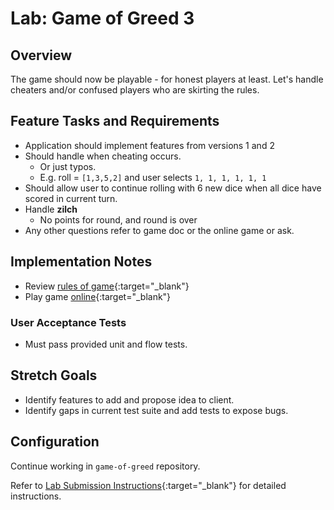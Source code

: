 # Lab: Game of Greed 3

## Overview

The game should now be playable - for honest players at least. Let's handle cheaters and/or confused players who are skirting the rules.

## Feature Tasks and Requirements

- Application should implement features from versions 1 and 2
- Should handle when cheating occurs.
  - Or just typos.
  - E.g. roll = `[1,3,5,2]` and user selects `1, 1, 1, 1, 1, 1`
- Should allow user to continue rolling with 6 new dice when all dice have scored in current turn.
- Handle **zilch**
  - No points for round, and round is over
- Any other questions refer to game doc or the online game or ask.

## Implementation Notes

- Review [rules of game](https://en.wikipedia.org/wiki/Dice_10000){:target="_blank"}
- Play game [online](http://www.playonlinedicegames.com/farkle){:target="_blank"}


### User Acceptance Tests

- Must pass provided unit and flow tests.

## Stretch Goals

- Identify features to add and propose idea to client.
- Identify gaps in current test suite and add tests to expose bugs.

## Configuration

Continue working in `game-of-greed` repository.

Refer to [Lab Submission Instructions](../../../reference/submission-instructions/labs/){:target="_blank"} for detailed instructions.
